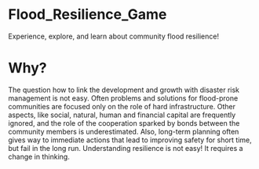 # Flood_Resilience_Game
Experience, explore, and learn about community flood resilience!
# Why?
The question how to link the development and growth with disaster risk management is not easy. Often problems and solutions for flood-prone communities are focused only on the role of hard infrastructure.
Other aspects, like social, natural, human and financial capital are frequently ignored, and the role of the cooperation sparked by bonds between the community members is underestimated. Also, long-term planning often gives way to immediate actions that lead to improving safety for short time, but fail in the long run.
Understanding resilience is not easy! It requires a change in thinking.
